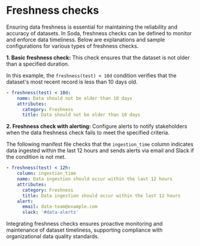 # Freshness checks

Ensuring data freshness is essential for maintaining the reliability and accuracy of datasets. In Soda, freshness checks can be defined to monitor and enforce data timeliness. Below are explanations and sample configurations for various types of freshness checks.

**1. Basic freshness check:** This check ensures that the dataset is not older than a specified duration.

In this example, the `freshness(test) < 10d` condition verifies that the dataset's most recent record is less than 10 days old.

```yaml
- freshness(test) < 10d:
    name: Data should not be older than 10 days
    attributes:
      category: Freshness
      title: Data should not be older than 10 days
```

**2. Freshness check with alerting:** Configure alerts to notify stakeholders when the data freshness check fails to meet the specified criteria.

The following manifest file checks that the `ingestion_time` column indicates data ingested within the last 12 hours and sends alerts via email and Slack if the condition is not met.

```yaml
- freshness(test) < 12h:
    column: ingestion_time
    name: Data ingestion should occur within the last 12 hours
    attributes:
      category: Freshness
      title: Data ingestion should occur within the last 12 hours
    alert:
      email: data-team@example.com
      slack: '#data-alerts'
```

Integrating freshness checks ensures proactive monitoring and maintenance of dataset timeliness, supporting compliance with organizational data quality standards.

